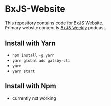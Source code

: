 # BxJS-Website

This repository contains code for BxJS Website.  
Primary website content is [BxJS Weekly](https://github.com/BuildingXwithJS/bxjs-weekly) podcast.

## Install with Yarn
* `npm install -g yarn`
* `yarn global add gatsby-cli`
* `yarn`
* `yarn start`

## Install with Npm
* currently not working
